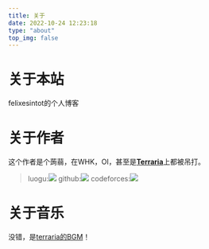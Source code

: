 ```yaml
---
title: 关于
date: 2022-10-24 12:23:18
type: "about"
top_img: false
---
```

# 关于本站
felixesintot的个人博客
# 关于作者
这个作者是个蒟蒻，在WHK，OI，甚至是[**Terraria**](http://www.gog-games.com/search/terraria)上都被吊打。  
> luogu:[![](https://img.shields.io/badge/Luogu-mushvase-gree?style=for-the-badge&logo=appveyorn)](https://www.luogu.com.cn/user/289608)
> github:[![](https://img.shields.io/badge/github-felixesintot-blueviolet?style=for-the-badge&logo=appveyor)](https://github.com/felixesintot/)
> codeforces:[![](https://img.shields.io/badge/codeforces-felixesintot-blue?style=for-the-badge&logo=appveyor)](https://codeforces.com/profile/felixesintot)
# 关于音乐
没错，是[terraria的BGM](https://music.163.com/#/playlist?id=360286071)！